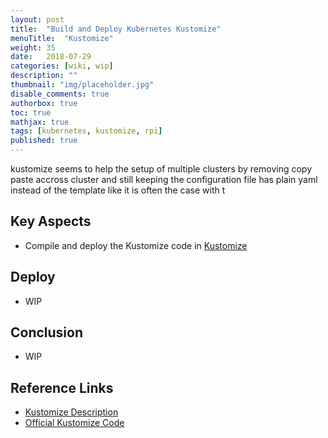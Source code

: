 ```yaml
---
layout: post
title:  "Build and Deploy Kubernetes Kustomize"
menuTitle:  "Kustomize"
weight: 35
date:   2018-07-29
categories: [wiki, wip]
description: ""
thumbnail: "img/placeholder.jpg"
disable_comments: true
authorbox: true
toc: true
mathjax: true
tags: [kubernetes, kustomize, rpi]
published: true
---
```


kustomize seems to help the setup of multiple clusters by removing copy paste accross cluster
and still keeping the configuration file has plain yaml instead of the template like it
is often the case with t

<!--more-->

## Key Aspects

- Compile and deploy the Kustomize code in [Kustomize](https://github.com/jbrette/kustomize)

## Deploy

- WIP

## Conclusion

- WIP

## Reference Links

- [Kustomize Description](https://kubernetes.io/blog/2018/05/29/introducing-kustomize-template-free-configuration-customization-for-kubernetes/)
- [Official Kustomize Code](https://github.com/kubernetes-sigs/kustomize)



